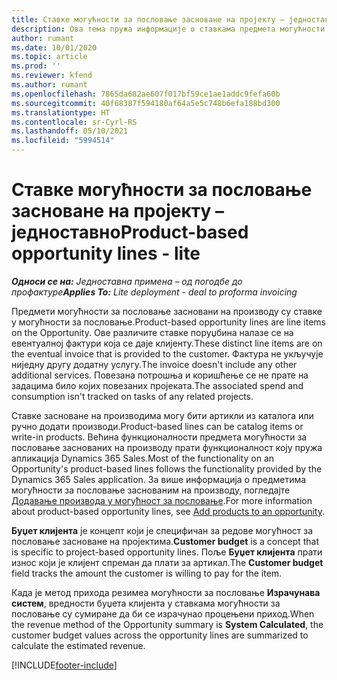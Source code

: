 ```yaml
---
title: Ставке могућности за пословање засноване на пројекту – једноставно
description: Ова тема пружа информације о ставкама предмета могућности за пословање заснованим на производу у услузи Project Operations.
author: rumant
ms.date: 10/01/2020
ms.topic: article
ms.prod: ''
ms.reviewer: kfend
ms.author: rumant
ms.openlocfilehash: 7865da682ae607f017bf59ce1ae1addc9fefa60b
ms.sourcegitcommit: 40f68387f594180af64a5e5c748b6efa188bd300
ms.translationtype: HT
ms.contentlocale: sr-Cyrl-RS
ms.lasthandoff: 05/10/2021
ms.locfileid: "5994514"
---
```

# <a name="product-based-opportunity-lines---lite"></a><span data-ttu-id="d4326-103">Ставке могућности за пословање засноване на пројекту – једноставно</span><span class="sxs-lookup"><span data-stu-id="d4326-103">Product-based opportunity lines - lite</span></span>

<span data-ttu-id="d4326-104">_**Односи се на:** Једноставна примена – од погодбе до профактуре_</span><span class="sxs-lookup"><span data-stu-id="d4326-104">_**Applies To:** Lite deployment - deal to proforma invoicing_</span></span>

<span data-ttu-id="d4326-105">Предмети могућности за пословање засновани на производу су ставке у могућности за пословање.</span><span class="sxs-lookup"><span data-stu-id="d4326-105">Product-based opportunity lines are line items on the Opportunity.</span></span> <span data-ttu-id="d4326-106">Ове различите ставке поруџбина налазе се на евентуалној фактури која се даје клијенту.</span><span class="sxs-lookup"><span data-stu-id="d4326-106">These distinct line items are on the eventual invoice that is provided to the customer.</span></span> <span data-ttu-id="d4326-107">Фактура не укључује ниједну другу додатну услугу.</span><span class="sxs-lookup"><span data-stu-id="d4326-107">The invoice doesn't include any other additional services.</span></span> <span data-ttu-id="d4326-108">Повезана потрошња и коришћење се не прате на задацима било којих повезаних пројеката.</span><span class="sxs-lookup"><span data-stu-id="d4326-108">The associated spend and consumption isn't tracked on tasks of any related projects.</span></span>

<span data-ttu-id="d4326-109">Ставке засноване на производима могу бити артикли из каталога или ручно додати производи.</span><span class="sxs-lookup"><span data-stu-id="d4326-109">Product-based lines can be catalog items or write-in products.</span></span> <span data-ttu-id="d4326-110">Већина функционалности предмета могућности за пословање заснованих на производу прати функционалност коју пружа апликација Dynamics 365 Sales.</span><span class="sxs-lookup"><span data-stu-id="d4326-110">Most of the functionality on an Opportunity's product-based lines follows the functionality provided by the Dynamics 365 Sales application.</span></span> <span data-ttu-id="d4326-111">За више информација о предметима могућности за пословање заснованим на производу, погледајте [Додавање производа у могућност за пословање](/dynamics365/sales-enterprise/add-products-opportunity).</span><span class="sxs-lookup"><span data-stu-id="d4326-111">For more information about product-based opportunity lines, see [Add products to an opportunity](/dynamics365/sales-enterprise/add-products-opportunity).</span></span>

<span data-ttu-id="d4326-112">**Буџет клијента** је концепт који је специфичан за редове могућност за пословање засноване на пројектима.</span><span class="sxs-lookup"><span data-stu-id="d4326-112">**Customer budget** is a concept that is specific to project-based opportunity lines.</span></span> <span data-ttu-id="d4326-113">Поље **Буџет клијента** прати износ који је клијент спреман да плати за артикал.</span><span class="sxs-lookup"><span data-stu-id="d4326-113">The **Customer budget** field tracks the amount the customer is willing to pay for the item.</span></span>

<span data-ttu-id="d4326-114">Када је метод прихода резимеа могућности за пословање **Израчунава систем**, вредности буџета клијента у ставкама могућности за пословање су сумиране да би се израчунао процењени приход.</span><span class="sxs-lookup"><span data-stu-id="d4326-114">When the revenue method of the Opportunity summary is **System Calculated**, the customer budget values across the opportunity lines are summarized to calculate the estimated revenue.</span></span> 



[!INCLUDE[footer-include](../../includes/footer-banner.md)]